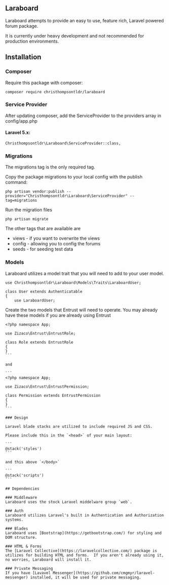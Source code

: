 ## Laraboard

Laraboard attempts to provide an easy to use, feature rich, Laravel powered forum package.

It is currently under heavy development and not recommended for production environments.

## Installation

### Composer

Require this package with composer:

```
composer require christhompsontldr/laraboard
```

### Service Provider

After updating composer, add the ServiceProvider to the providers array in config/app.php

#### Laravel 5.x:

```
Christhompsontldr\Laraboard\ServiceProvider::class,
```

### Migrations

The migrations tag is the only required tag.

Copy the package migrations to your local config with the publish command:

```
php artisan vendor:publish --provider="Christhompsontldr\Laraboard\ServiceProvider" --tag=migrations
```

Run the migration files

```
php artisan migrate
```

The other tags that are available are

 - views - if you want to overwrite the views
 - config - allowing you to config the forums
 - seeds - for seeding test data

### Models

Laraboard utilizes a model trait that you will need to add to your user model.

```
use Christhompsontldr\Laraboard\Models\Traits\LaraboardUser;

class User extends Authenticatable
{
    use LaraboardUser;
```

Create the two models that Entrust will need to operate.  You may already have these models if you are already using Entrust

````
<?php namespace App;

use Zizaco\Entrust\EntrustRole;

class Role extends EntrustRole
{
}
```

and

```
<?php namespace App;

use Zizaco\Entrust\EntrustPermission;

class Permission extends EntrustPermission
{
}
```

### Design

Laravel blade stacks are utilized to include required JS and CSS.

Please include this in the `<head>` of your main layout:

```
@stack('styles')
```

and this above `</body>`

```
@stack('scripts')
```

## Dependencies

### Middleware
Laraboard uses the stock Laravel middelware group `web`.

### Auth
Laraboard utilizes Laravel's built in Authentication and Authorization systems.

### Blades
Laraboard uses [Bootstrap](https://getbootstrap.com/) for styling and DOM structure.

### HTML & Forms
The [Laravel Collective](https://laravelcollective.com/) package is utilizes for building HTML and forms.  If you aren't already using it, no worries, Laraboard will install it.

### Private Messaging
If you have [Lavavel Messenger](https://github.com/cmgmyr/laravel-messenger) installed, it will be used for private messaging.